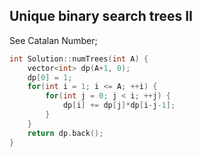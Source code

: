 ## Unique binary search trees II
See Catalan Number;
```cpp
int Solution::numTrees(int A) {
    vector<int> dp(A+1, 0);
    dp[0] = 1;
    for(int i = 1; i <= A; ++i) {
        for(int j = 0; j < i; ++j) {
            dp[i] += dp[j]*dp[i-j-1];
        }
    }
    return dp.back();
}
```

